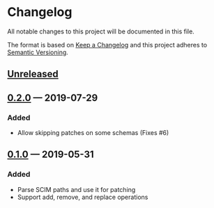 # Changelog

All notable changes to this project will be documented in this file.

The format is based on [Keep a Changelog](http://keepachangelog.com)
and this project adheres to [Semantic Versioning](http://semver.org/spec/v2.0.0.html).


## [Unreleased]

## [0.2.0] — 2019-07-29
### Added
- Allow skipping patches on some schemas (Fixes #6)

## [0.1.0] — 2019-05-31
### Added
- Parse SCIM paths and use it for patching
- Support add, remove, and replace operations

[0.1.0]: https://github.com/rkaippully/scim-patch/compare/0.0.0...0.1.0
[0.2.0]: https://github.com/rkaippully/scim-patch/compare/0.1.0...0.2.0
[Unreleased]: https://github.com/rkaippully/scim-patch/compare/0.2.0...HEAD
